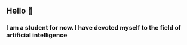 <h2>Hello 👋</h2>
<h3>I am a student for now. I have devoted myself to the field of artificial intelligence</h3>
